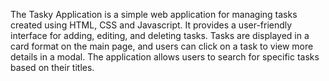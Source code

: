 The Tasky Application is a simple web application for managing tasks created using HTML, CSS and Javascript. It provides a user-friendly interface for adding, editing, and deleting tasks. Tasks are displayed in a card format on the main page, and users can click on a task to view more details in a modal. The application allows users to search for specific tasks based on their titles.
